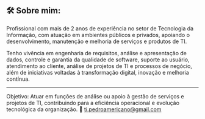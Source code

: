 
## 🛠️ Sobre mim:

Profissional com mais de 2 anos de experiência no setor de Tecnologia da Informação, com atuação em ambientes públicos e privados, apoiando o desenvolvimento, manutenção e melhoria de serviços e produtos de TI.

Tenho vivência em engenharia de requisitos, análise e apresentação de dados, controle e garantia da qualidade de software, suporte ao usuário, atendimento ao cliente, análise de projetos de TI e processos de negócio, além de iniciativas voltadas à transformação digital, inovação e melhoria contínua.

---
Objetivo:
Atuar em funções de análise ou apoio à gestão de serviços e projetos de TI, contribuindo para a eficiência operacional e evolução tecnológica da organização.
📧 [ti.pedroamericano@gmail.com](mailto:ti.pedroamericano@gmail.com)

